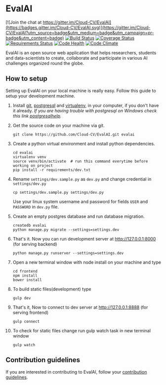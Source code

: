 # EvalAI

[![Join the chat at https://gitter.im/Cloud-CV/EvalAI](https://badges.gitter.im/Cloud-CV/EvalAI.svg)](https://gitter.im/Cloud-CV/EvalAI?utm_source=badge&utm_medium=badge&utm_campaign=pr-badge&utm_content=badge)
[![Build Status](https://travis-ci.org/Cloud-CV/EvalAI.svg?branch=master)](https://travis-ci.org/Cloud-CV/EvalAI)
[![Coverage Status](https://coveralls.io/repos/github/Cloud-CV/EvalAI/badge.svg)](https://coveralls.io/github/Cloud-CV/EvalAI)
[![Requirements Status](https://requires.io/github/Cloud-CV/EvalAI/requirements.svg?branch=master)](https://requires.io/github/Cloud-CV/EvalAI/requirements/?branch=master)
[![Code Health](https://landscape.io/github/Cloud-CV/EvalAI/master/landscape.svg?style=flat)](https://landscape.io/github/Cloud-CV/EvalAI/master)
[![Code Climate](https://codeclimate.com/github/Cloud-CV/EvalAI/badges/gpa.svg)](https://codeclimate.com/github/Cloud-CV/EvalAI)


EvalAI is an open source web application that helps researchers, students and data-scientists to create, collaborate and participate in various AI challenges organized round the globe.

## How to setup

Setting up EvalAI on your local machine is really easy.
Follow this guide to setup your development machine.

1. Install [git], [postgresql] and [virtualenv], in your computer, if you don't have it already.
*If you are having trouble with postgresql on Windows check this link [postgresqlhelp].*

2. Get the source code on your machine via git.

    ```shell
    git clone https://github.com/Cloud-CV/EvalAI.git evalai
    ```

3. Create a python virtual environment and install python dependencies.

    ```shell
    cd evalai
    virtualenv venv
    source venv/bin/activate  # run this command everytime before working on project
    pip install -r requirements/dev.txt
    ```

4. Rename `settings/dev.sample.py` as `dev.py` and change credential in `settings/dev.py`

    ```
    cp settings/dev.sample.py settings/dev.py
    ```
    Use your linux system username and password for fields `USER` and `PASSWORD` in `dev.py` file.

5. Create an empty postgres database and run database migration.

    ```
    createdb evalai
    python manage.py migrate --settings=settings.dev
    ```

6. That's it. Now you can run development server at http://127.0.0.1:8000 (for serving backend)

    ```
    python manage.py runserver --settings=settings.dev
    ```


7. Open a new terminal window with node install on your machine and type

    ```
    cd frontend
    npm install
    bower install
    ```

8. To build static files(development) type

    ```
    gulp dev
    ```

9. That's it, Now to connect to dev server at http://127.0.0.1:8888 (for serving frontend)

    ```
    gulp connect
    ```

10. To check for static files change run gulp watch task in new terminal window

    ```
    gulp watch
    ```

## Contribution guidelines

If you are interested in contributing to EvalAI, follow your [contribution guidelines](https://github.com/Cloud-CV/EvalAI/blob/master/CONTRIBUTING.md).

[git]: https://git-scm.com/downloads
[virtualenv]: https://virtualenv.pypa.io/
[postgresql]: http://www.postgresql.org/download/
[postgresqlhelp]: http://bobbyong.com/blog/installing-postgresql-on-windoes/
